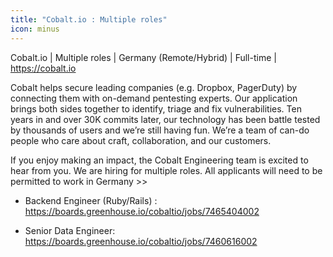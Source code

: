 ```yaml
---
title: "Cobalt.io : Multiple roles"
icon: minus
---
```

Cobalt.io | Multiple roles | Germany (Remote&#x2F;Hybrid) | Full-time | <a href="https:&#x2F;&#x2F;cobalt.io" rel="nofollow">https:&#x2F;&#x2F;cobalt.io</a>

Cobalt helps secure leading companies (e.g. Dropbox, PagerDuty) by connecting them with on-demand pentesting experts. Our application brings both sides together to identify, triage and fix vulnerabilities. Ten years in and over 30K commits later, our technology has been battle tested by thousands of users and we’re still having fun. We’re a team of can-do people who care about craft, collaboration, and our customers.

If you enjoy making an impact, the Cobalt Engineering team is excited to hear from you. We are hiring for multiple roles. All applicants will need to be permitted to work in Germany &gt;&gt;

+ Backend Engineer (Ruby&#x2F;Rails) : <a href="https:&#x2F;&#x2F;boards.greenhouse.io&#x2F;cobaltio&#x2F;jobs&#x2F;7465404002" rel="nofollow">https:&#x2F;&#x2F;boards.greenhouse.io&#x2F;cobaltio&#x2F;jobs&#x2F;7465404002</a>

+ Senior Data Engineer: <a href="https:&#x2F;&#x2F;boards.greenhouse.io&#x2F;cobaltio&#x2F;jobs&#x2F;7460616002" rel="nofollow">https:&#x2F;&#x2F;boards.greenhouse.io&#x2F;cobaltio&#x2F;jobs&#x2F;7460616002</a>
